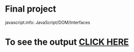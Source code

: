 
# Final project

javascript.info: JavaScript/DOM/Interfaces

# To see the output [CLICK HERE](https://flipexe.github.io/github.io/BangkokExpress/)



